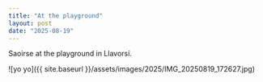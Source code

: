 ```yaml
---
title: "At the playground"
layout: post
date: "2025-08-19"
---
```


Saoirse at the playground in Llavorsí.

![yo yo]({{ site.baseurl }}/assets/images/2025/IMG_20250819_172627.jpg)
